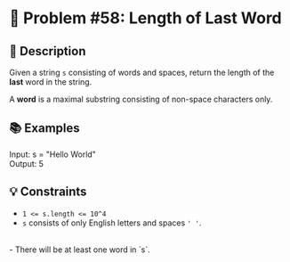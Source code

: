# 🔢 Problem #58: Length of Last Word

## 📝 Description

Given a string `s` consisting of words and spaces, return the length of the **last** word in the string.

A **word** is a maximal substring consisting of non-space characters only.

## 📚 Examples

Input: s = "Hello World"
<br>
Output: 5

## 💡 Constraints

- `1 <= s.length <= 10^4`
- `s` consists of only English letters and spaces `' '`.
<br>
- There will be at least one word in `s`.
